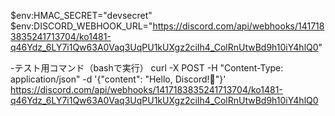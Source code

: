 
$env:HMAC_SECRET="devsecret"
$env:DISCORD_WEBHOOK_URL="https://discord.com/api/webhooks/1417183835241713704/ko1481-q46Ydz_6LY7i1Qw63A0Vaq3UqPU1kUXgz2ciIh4_ColRnUtwBd9h10iY4hlQ0"


-テスト用コマンド（bashで実行）
 curl -X POST   -H "Content-Type: application/json"   -d '{"content": "Hello, Discord!:tada:"}' https://discord.com/api/webhooks/1417183835241713704/ko1481-q46Ydz_6LY7i1Qw63A0Vaq3UqPU1kUXgz2ciIh4_ColRnUtwBd9h10iY4hlQ0

 